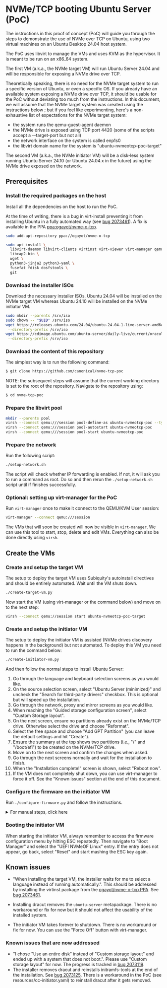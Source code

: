 # NVMe/TCP booting Ubuntu Server (PoC)

The instructions in this proof of concept (PoC) will guide you through the
steps to demonstrate the use of NVMe over TCP on Ubuntu, using two virtual
machines on an Ubuntu Desktop 24.04 host system.

The PoC uses libvirt to manage the VMs and uses KVM as the hypervisor. It is
meant to be run on an x86_64 system.

The first VM (a.k.a., the NVMe target VM) will run Ubuntu Server 24.04 and will
be responsible for exposing a NVMe drive over TCP.

Theoretically speaking, there is no need for the NVMe target system to run a
specific version of Ubuntu, or even a specific OS. If you already have an
available system exposing a NVMe drive over TCP, it should be usable for the
PoC without deviating too much from the instructions. In this document, we will
assume that the NVMe target system was created using the instructions below ;
but if you feel like experimenting, here's a non-exhaustive list of
expectations for the NVMe target system:

 * the system runs the qemu-guest-agent daemon
 * the NVMe drive is exposed using TCP port 4420 (some of the scripts accept a
   --target-port but not all)
 * the network interface on the system is called enp1s0
 * the libvirt domain name for the system is "ubuntu-nvmeotcp-poc-target"

The second VM (a.k.a., the NVMe initiator VM) will be a disk-less system
running Ubuntu Server 24.10 (or Ubuntu 24.04.x in the future) using the NVMe
drive exposed on the network.

## Prerequisites

### Install the required packages on the host

Install all the dependencies on the host to run the PoC.

At the time of writing, there is a bug in virt-install preventing it from
installing Ubuntu in a fully automated way (see [bug
2073461](https://bugs.launchpad.net/ubuntu/+source/virt-manager/+bug/2073461)).
A fix is available in the PPA
[ppa:ogayot/nvme-o-tcp](https://launchpad.net/~ogayot/+archive/ubuntu/nvme-o-tcp).

```bash
sudo add-apt-repository ppa://ogayot/nvme-o-tcp
```

```bash
sudo apt install \
  libvirt-daemon libvirt-clients virtinst virt-viewer virt-manager qemu-system-x86 \
  libcap2-bin \
  wget \
  python3-jinja2 python3-yaml \
  fusefat fdisk dosfstools \
  git
```

### Download the installer ISOs

Download the necessary installer ISOs. Ubuntu 24.04 will be installed on the
NVMe target VM whereas Ubuntu 24.10 will be installed on the NVMe initiator VM.

```bash
sudo mkdir --parents /srv/iso
sudo chown -- "$UID" /srv/iso
wget https://releases.ubuntu.com/24.04/ubuntu-24.04.1-live-server-amd64.iso \
 --directory-prefix /srv/iso
wget https://cdimage.ubuntu.com/ubuntu-server/daily-live/current/oracular-live-server-amd64.iso \
 --directory-prefix /srv/iso
```

### Download the content of this repository

The simplest way is to run the following command:

```bash
$ git clone https://github.com/canonical/nvme-tcp-poc
```

NOTE: the subsequent steps will assume that the current working directory is
set to the root of the repository. Navigate to the repository using:

```bash
$ cd nvme-tcp-poc
```

### Prepare the libvirt pool

```bash
mkdir --parents pool
virsh --connect qemu:///session pool-define-as ubuntu-nvmeotcp-poc --type dir --target "$PWD/pool"
virsh --connect qemu:///session pool-autostart ubuntu-nvmeotcp-poc
virsh --connect qemu:///session pool-start ubuntu-nvmeotcp-poc
```

### Prepare the network

Run the following script:

```bash
./setup-network.sh
```

The script will check whether IP forwarding is enabled. If not, it will ask
you to run a command as root. Do so and then rerun the `./setup-network.sh`
script until if finishes successfully.

### Optional: setting up virt-manager for the PoC

Run `virt-manager` once to make it connect to the QEMU/KVM User session:

```bash
virt-manager --connect qemu:///session
```

The VMs that will soon be created will now be visible in `virt-manager`. We can
use this tool to start, stop, delete and edit VMs. Everything can also be done
directly using `virsh`.

## Create the VMs

### Create and setup the target VM

The setup to deploy the target VM uses Subiquity's autoinstall directives and
should be entirely automated. Wait until the VM shuts down.

```bash
./create-target-vm.py
```

Now start the VM (using virt-manager or the command below) and move on to the
next step:

```bash
virsh --connect qemu://session start ubuntu-nvmeotcp-poc-target
```

### Create and setup the initiator VM

The setup to deploy the initiator VM is assisted (NVMe drives discovery happens
in the background) but not automated. To deploy this VM you need to run the command below:

```bash
./create-initiator-vm.py
```

And then follow the normal steps to install Ubuntu Server:

1. Go through the language and keyboard selection screens as you would like.
2. On the source selection screen, select "Ubuntu Server (minimized)" and
   uncheck the "Search for third-party drivers" checkbox. This is optional but
   will speed up the installation.
3. Go through the network, proxy and mirror screens as you would like.
4. When reaching the "Guided storage configuration screen", select "Custom Storage layout".
5. On the next screen, ensure no partitions already exist on the NVMe/TCP
   drive. Otherwise select the drive and choose "Reformat".
6. Select the free space and choose "Add GPT Partition" (you can leave the
   default settings and hit "Create").
7. Ensure the summary at the top shows two partitions (i.e., "/" and
   "/boot/efi") to be created on the NVMe/TCP drive.
8. Move on to the next screen and confirm the changes when asked.
9. Go through the next screens normally and wait for the installation to finish.
10. When the "Installation complete!" screen is shown, select "Reboot now".
11. If the VM does not completely shut down, you can use virt-manager to force
    it off. See the "Known issues" section at the end of this document.

### Configure the firmware on the initiator VM

Run `./configure-firmware.py` and follow the instructions.

<details>
<summary>For manual steps, click here</summary>

1. Check the IP address of the target VM using the following command:

```
   $ virsh --connect qemu:///session domifaddr --source agent ubuntu-nvmeotcp-poc-target --interface enp1s0
```

2. Open virt-manager and double click on the "ubuntu-nvmeotcp-poc-initiator" VM.
3. Get ready to hit the "Esc" repeatedly as soon as we power on the machine.
4. Power on the VM using the "play" icon (⏵) and then immediately start mashing "Esc".
5. Once the firmware menu opens, navigate to "Device Manager" -> "NVMe-oF Configuration" -> "Attempt 1".
6. Set the following configuration items:
    1. NVM Subsystem `<Enabled>`
    2. Network Device List (pick the only one that is available)
    3. Enable DHCP [x]
    4. NVM Subsystem NQN `nqn.2024-06.ubuntu-nvmeotcp-poc-target`
    5. NVM Subsystem Address (use the address you got in step 1)
7. Go to "Save changes" at the bottom to submit
8. Press "Esc" twice to get back to the main menu
9. Select "Continue" and hit enter
10. The "Configuration changed" screen should appear, prompting you to hit ENTER. Get ready to hit "Esc" repeatedly again.
11. Press ENTER and start mashing the "Esc" key.
12. Once the firmware menu opens again, navigate to "Boot Manager"
13. You should see an entry called "UEFI NVMeOF Linux". Select it to boot into the newly installed system.

</details>

### Booting the initiator VM

When starting the initiator VM, always remember to access the firmware configuration menu by hitting ESC repeatedly.
Then navigate to "Boot Manager" and select the "UEFI NVMeOF Linux" entry. If the entry does not appear, go back, select "Reset" and start mashing the ESC key again.

## Known issues

 * "When installing the target VM, the installer waits for me to select a language instead of running automatically.". This should be addressed by installing the virtinst package from the [ogayot/nvme-o-tcp PPA](https://launchpad.net/~ogayot/+archive/ubuntu/nvme-o-tcp). See [bug 2073461](https://bugs.launchpad.net/ubuntu/+source/virt-manager/+bug/2073461).

 * Installing dracut removes the `ubuntu-server` metapackage. There is no workaround or fix for now but it should not affect the usability of the installed system.
 * The initiator VM takes forever to shutdown. There is no workaround or fix for now. You can use the "Force Off" button with virt-manager.

### Known issues that are now addressed

 * "I chose "Use an entire disk" instead of "Custom storage layout" and ended up with a system that does not boot.". Please use "Custom storage layout" for now. The progress is tracked in [bug 2073119](https://bugs.launchpad.net/subiquity/+bug/2073119).
 * The installer removes dracut and reinstalls initramfs-tools at the end of the installation. See [bug 2073125](https://bugs.launchpad.net/subiquity/+bug/2073125). There is a workaround in the PoC (see resources/cc-initiator.yaml) to reinstall dracut after it gets removed.
